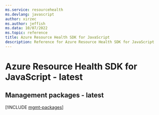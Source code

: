 ```yaml
---
ms.service: resourcehealth
ms.devlang: javascript
author: xirzec
ms.author: jeffish
ms.data: 10/07/2022
ms.topic: reference
title: Azure Resource Health SDK for JavaScript
description: Reference for Azure Resource Health SDK for JavaScript
---
```

# Azure Resource Health SDK for JavaScript - latest

## Management packages - latest
[!INCLUDE [mgmt-packages](resource-health-mgmt-index.md)]